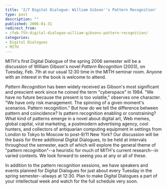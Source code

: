 ```yaml
---
title: '2/7 Digital Dialogue: William Gibson''s Pattern Recognition'
type: post
description: ""
published: 2006-01-31
redirect_from: 
- /feb-7th-digital-dialogue-william-gibsons-pattern-recognition/
categories:
- Digital Dialogues
- MITH
---
```

MITH's first Digital Dialogue of the spring 2006 semester will be a discussion of William Gibson's novel _Pattern Recognition_ (2003), on Tuesday, Feb. 7th at our usual 12:30 time in the MITH seminar room. Anyone with an interest in the book is welcome to attend.

_Pattern Recognition_ has been widely received as Gibson's most significant and prescient work since he coined the term "cyberspace" in 1984. "We have no future because the present is too volatile," observes one character. "We have only risk management. The spinning of a given moment's scenarios. Pattern recognition." But how do we tell the difference between pattern and coincidence? Is pattern recognition enabling or constraining? What kind of patterns emerge in a novel about digital art, Web memes, global capital, viral marketing, a postmodern advertising agency, cool hunters, and collectors of antiquarian computing equipment in settings from London to Tokyo to Moscow to post-9/11 New York? Our discussion will be the basis for three additional Digital Dialogues, to be held at intervals throughout the semester, each of which will explore the general theme of "pattern recognition"--a heuristic for much of MITH's current research--in varied contexts. We look forward to seeing you at any or all of these.

In addition to the pattern recognition sessions, we have speakers and events planned for Digital Dialogues for just about every Tuesday in the spring semester--always at 12:30. Plan to make Digital Dialogues a part of your intellectual week and watch for the full schedule very soon.
